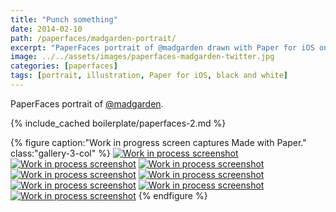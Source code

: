 ```yaml
---
title: "Punch something"
date: 2014-02-10
path: /paperfaces/madgarden-portrait/
excerpt: "PaperFaces portrait of @madgarden drawn with Paper for iOS on an iPad."
image: ../../assets/images/paperfaces-madgarden-twitter.jpg
categories: [paperfaces]
tags: [portrait, illustration, Paper for iOS, black and white]
---
```


PaperFaces portrait of [@madgarden](https://twitter.com/madgarden).

{% include_cached boilerplate/paperfaces-2.md %}

{% figure caption:"Work in progress screen captures Made with Paper." class:"gallery-3-col" %}
[![Work in process screenshot](../../assets/images/paperfaces-madgarden-process-1-600.jpg)](../../assets/images/paperfaces-madgarden-process-1-lg.jpg)
[![Work in process screenshot](../../assets/images/paperfaces-madgarden-process-2-600.jpg)](../../assets/images/paperfaces-madgarden-process-2-lg.jpg)
[![Work in process screenshot](../../assets/images/paperfaces-madgarden-process-3-600.jpg)](../../assets/images/paperfaces-madgarden-process-3-lg.jpg)
[![Work in process screenshot](../../assets/images/paperfaces-madgarden-process-4-600.jpg)](../../assets/images/paperfaces-madgarden-process-4-lg.jpg)
[![Work in process screenshot](../../assets/images/paperfaces-madgarden-process-5-600.jpg)](../../assets/images/paperfaces-madgarden-process-5-lg.jpg)
[![Work in process screenshot](../../assets/images/paperfaces-madgarden-process-6-600.jpg)](../../assets/images/paperfaces-madgarden-process-6-lg.jpg)
[![Work in process screenshot](../../assets/images/paperfaces-madgarden-process-7-600.jpg)](../../assets/images/paperfaces-madgarden-process-7-lg.jpg)
[![Work in process screenshot](../../assets/images/paperfaces-madgarden-process-8-600.jpg)](../../assets/images/paperfaces-madgarden-process-8-lg.jpg)
{% endfigure %}
